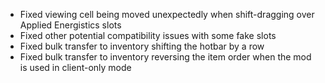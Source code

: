 - Fixed viewing cell being moved unexpectedly when shift-dragging over Applied Energistics slots
- Fixed other potential compatibility issues with some fake slots
- Fixed bulk transfer to inventory shifting the hotbar by a row
- Fixed bulk transfer to inventory reversing the item order when the mod is used in client-only mode